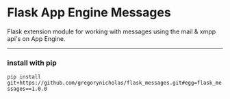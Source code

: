 # Flask App Engine Messages

Flask extension module for working with messages using the mail & xmpp api's on App Engine.

----

### install with pip

`pip install git+https://github.com/gregorynicholas/flask_messages.git#egg=flask_messages==1.0.0`
